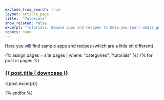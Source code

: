 ```yaml
---
exclude_from_search: true
layout: article_page
title:  "Tutorials"
show_related: false
excerpt: "Tutorials. Sample apps and recipes to help you learn whats going on."
robots: none
---
```


Here you will find sample apps and recipes (which are a little bit different).

<div class="row overview-container">
{% assign pages = site.pages | where: "categories", "tutorials" %}
{% for post in pages %}
  <div class="col-xs-12 overview-brief">
  	<div class="col-md-2 overview-icon">
    	<a href="{{ post.url | relative_url}}"><img src="{{site.cdnurl}}{{ post.image.teaser | prepend:'/images' | relative_url }}" alt="" itemprop="image"></a>
  	</div>
  	<div class="col-xs-10">
   		<h3><a href="{{ post.url | relative_url}}">{{ post.title | downcase }}</a></h3>
    	<p class="lg">{{post.excerpt}}</p>
    </div>
  </div>
{% endfor %}
</div>
